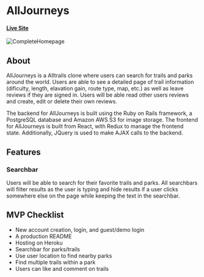 # AllJourneys

#### [Live Site](https://alljourneys.herokuapp.com/#/)

![CompleteHomepage](https://github.com/zkural1/AllJourneys/blob/main/app/assets/images/CompletedHomepage.png?raw=true)

## About
AllJourneys is a Alltrails clone where users can search for trails and parks around the world. Users are able to see a detailed page of trail information (dificulty, length, elavation gain, route type, map, etc.) as well as leave reviews if they are signed in. Users will be able read other users reviews and create, edit or delete their own reviews.

The backend for AllJourneys is built using the Ruby on Rails framework, a PostgreSQL database and Amazon AWS S3 for image storage. The frontend for AllJourneys is built from React, with Redux to manage the frontend state. Additionally, JQuery is used to make AJAX calls to the backend.

## Features
### Searchbar 
Users will be able to search for their favorite trails and parks. All searchbars will filter results as the user is typing and hide results if a user clicks somewhere else on the page while keeping the text in the searchbar.

## MVP Checklist
* New account creation, login, and guest/demo login
* A production README 
* Hosting on Heroku
* Searchbar for parks/trails
* Use user location to find nearby parks
* Find multiple trails within a park
* Users can like and comment on trails 


